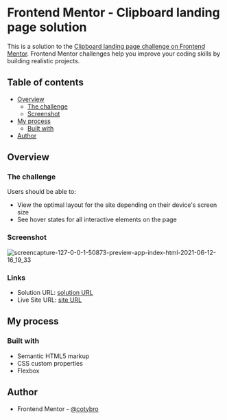 # Frontend Mentor - Clipboard landing page solution

This is a solution to the [Clipboard landing page challenge on Frontend Mentor](https://www.frontendmentor.io/challenges/clipboard-landing-page-5cc9bccd6c4c91111378ecb9). Frontend Mentor challenges help you improve your coding skills by building realistic projects. 

## Table of contents

- [Overview](#overview)
  - [The challenge](#the-challenge)
  - [Screenshot](#screenshot)
- [My process](#my-process)
  - [Built with](#built-with)
- [Author](#author)


## Overview

### The challenge

Users should be able to:

- View the optimal layout for the site depending on their device's screen size
- See hover states for all interactive elements on the page

### Screenshot

![screencapture-127-0-0-1-50873-preview-app-index-html-2021-06-12-16_19_33](https://user-images.githubusercontent.com/36529826/121789290-5e27c980-cb9a-11eb-9967-a80368deed0b.png)

### Links

- Solution URL: [solution URL](https://github.com/cotybro/Clipboard-landing-page)
- Live Site URL: [site URL](https://clipboard-landing-page-phi-one.vercel.app/)

## My process

### Built with

- Semantic HTML5 markup
- CSS custom properties
- Flexbox

## Author

- Frontend Mentor - [@cotybro](https://www.frontendmentor.io/profile/cotybro)
